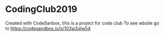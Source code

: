 # CodingClub2019
Created with CodeSanbox, this is a project for code club To see wbsite go to https://codesandbox.io/s/103w2qlw54

